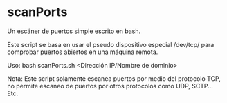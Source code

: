 # scanPorts
Un escáner de puertos simple escrito en bash.

Este script se basa en usar el pseudo dispositivo especial /dev/tcp/ para comprobar puertos abiertos en una máquina remota.

Uso: bash scanPorts.sh <Dirección IP/Nombre de dominio>

Nota: Este script solamente escanea puertos por medio del protocolo TCP, no permite escaneo de puertos por otros protocolos como UDP, SCTP... Etc.
